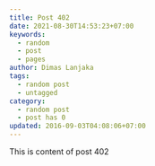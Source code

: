 ```yaml
---
title: Post 402
date: 2021-08-30T14:53:23+07:00
keywords:
  - random
  - post
  - pages
author: Dimas Lanjaka
tags:
  - random post
  - untagged
category:
  - random post
  - post has 0
updated: 2016-09-03T04:08:06+07:00
---
```

This is content of post 402